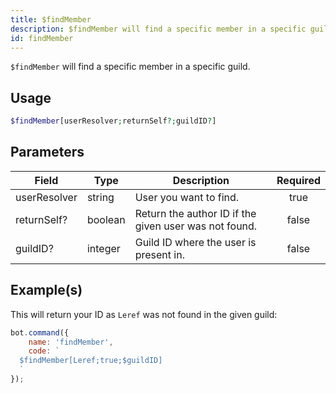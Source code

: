 ```yaml
---
title: $findMember
description: $findMember will find a specific member in a specific guild by their name.
id: findMember
---
```


`$findMember` will find a specific member in a specific guild.

## Usage

```php
$findMember[userResolver;returnSelf?;guildID?]
```

## Parameters

| Field        | Type    | Description                                           | Required |
| ------------ | ------- | ----------------------------------------------------- | :------: |
| userResolver | string  | User you want to find.                                |   true   |
| returnSelf?  | boolean | Return the author ID if the given user was not found. |  false   |
| guildID?     | integer | Guild ID where the user is present in.                |  false   |

## Example(s)

This will return your ID as `Leref` was not found in the given guild:

```javascript
bot.command({
    name: 'findMember',
    code: `
  $findMember[Leref;true;$guildID]
  `
});
```
